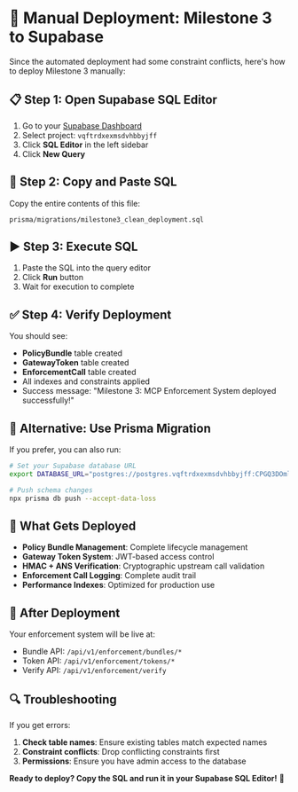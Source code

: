 # 🚀 Manual Deployment: Milestone 3 to Supabase

Since the automated deployment had some constraint conflicts, here's how to deploy Milestone 3 manually:

## **📋 Step 1: Open Supabase SQL Editor**

1. Go to your [Supabase Dashboard](https://supabase.com/dashboard)
2. Select project: `vqftrdxexmsdvhbbyjff`
3. Click **SQL Editor** in the left sidebar
4. Click **New Query**

## **📝 Step 2: Copy and Paste SQL**

Copy the entire contents of this file:
```
prisma/migrations/milestone3_clean_deployment.sql
```

## **▶️ Step 3: Execute SQL**

1. Paste the SQL into the query editor
2. Click **Run** button
3. Wait for execution to complete

## **✅ Step 4: Verify Deployment**

You should see:
- **PolicyBundle** table created
- **GatewayToken** table created  
- **EnforcementCall** table created
- All indexes and constraints applied
- Success message: "Milestone 3: MCP Enforcement System deployed successfully!"

## **🔧 Alternative: Use Prisma Migration**

If you prefer, you can also run:

```bash
# Set your Supabase database URL
export DATABASE_URL="postgres://postgres.vqftrdxexmsdvhbbyjff:CPGQ3DOml9iD3QID@aws-1-eu-central-1.pooler.supabase.com:5432/postgres?sslmode=require"

# Push schema changes
npx prisma db push --accept-data-loss
```

## **🎯 What Gets Deployed**

- **Policy Bundle Management**: Complete lifecycle management
- **Gateway Token System**: JWT-based access control
- **HMAC + ANS Verification**: Cryptographic upstream call validation
- **Enforcement Call Logging**: Complete audit trail
- **Performance Indexes**: Optimized for production use

## **🚀 After Deployment**

Your enforcement system will be live at:
- Bundle API: `/api/v1/enforcement/bundles/*`
- Token API: `/api/v1/enforcement/tokens/*`
- Verify API: `/api/v1/enforcement/verify`

## **🔍 Troubleshooting**

If you get errors:
1. **Check table names**: Ensure existing tables match expected names
2. **Constraint conflicts**: Drop conflicting constraints first
3. **Permissions**: Ensure you have admin access to the database

**Ready to deploy? Copy the SQL and run it in your Supabase SQL Editor!** 🎯
